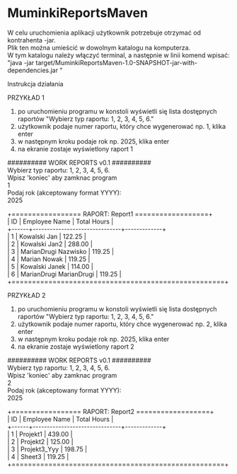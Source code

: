 # MuminkiReportsMaven  
  
W celu uruchomienia aplikacji użytkownik potrzebuje otrzymać od kontrahenta -jar.  
Plik ten można umieścić w dowolnym katalogu na komputerza.  
W tym katalogu należy włączyć terminal, a następnie w linii komend wpisać:  
"java -jar target/MuminkiReportsMaven-1.0-SNAPSHOT-jar-with-dependencies.jar "  
  
  
Instrukcja działania  
  
PRZYKŁAD 1  
1. po uruchomieniu programu w konstoli wyświetli się lista dostępnych raportów "Wybierz typ raportu: 1, 2, 3, 4, 5, 6."  
2. użytkownik podaje numer raportu, który chce wygenerować np. 1, klika enter  
3. w następnym kroku podaje rok np. 2025, klika enter  
4. na ekranie zostaje wyświetlony raport 1  
  
########## WORK REPORTS v0.1 ##########  
Wybierz typ raportu: 1, 2, 3, 4, 5, 6.  
Wpisz 'koniec' aby zamknac program  
1  
Podaj rok (akceptowany format YYYY):  
2025  
  
+================= RAPORT: Report1 ==================+  
| ID   | Employee Name                 | Total Hours |  
+------+-------------------------------+-------------+  
| 1    | Kowalski Jan                  | 122.25      |  
| 2    | Kowalski Jan2                 | 288.00      |  
| 3    | MarianDrugi Nazwisko          | 119.25      |  
| 4    | Marian Nowak                  | 119.25      |  
| 5    | Kowalski Janek                | 114.00      |  
| 6    | MarianDrugi MarianDrugi       | 119.25      |  
+====================================================+  
  
  
  
PRZYKŁAD 2  
1. po uruchomieniu programu w konstoli wyświetli się lista dostępnych raportów "Wybierz typ raportu: 1, 2, 3, 4, 5, 6."  
2. użytkownik podaje numer raportu, który chce wygenerować np. 2, klika enter  
3. w następnym kroku podaje rok np. 2025, klika enter  
4. na ekranie zostaje wyświetlony raport 2  


########## WORK REPORTS v0.1 ##########  
Wybierz typ raportu: 1, 2, 3, 4, 5, 6.  
Wpisz 'koniec' aby zamknac program  
2  
Podaj rok (akceptowany format YYYY):  
2025  
  
+================= RAPORT: Report2 ==================+  
| ID   | Employee Name                 | Total Hours |  
+------+-------------------------------+-------------+  
| 1    | Projekt1                      | 439.00      |  
| 2    | Projekt2                      | 125.00      |  
| 3    | Projekt3_Yyy                  | 198.75      |  
| 4    | Sheet3                        | 119.25      |  
+====================================================+  
  